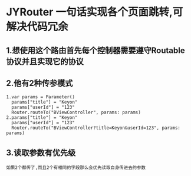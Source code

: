 # JYRouter 一句话实现各个页面跳转,可解决代码冗余


## 1.想使用这个路由首先每个控制器需要遵守Routable协议并且实现它的协议


## 2.他有2种传参模式  
	1.var params = Parameter()  
	  params["title"] = "Keyon"  
	  params["userId"] = "123"  
	  Router.routeTo("BViewController", params: params)  
	2.params["title"] = "Keyon"  
	  params["userId"] = "123"  
	  Router.routeTo("BViewController?title=Keyon&userId=123", params: params)  

## 3.读取参数有优先级
    如果2个都传了,而且2个有相同的字段那么会优先读取自身传进去的参数
